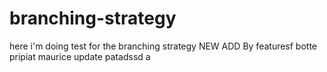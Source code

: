 # branching-strategy
here i'm doing test for the branching strategy
NEW ADD By featuresf
botte
pripiat
maurice
update patadssd
a
